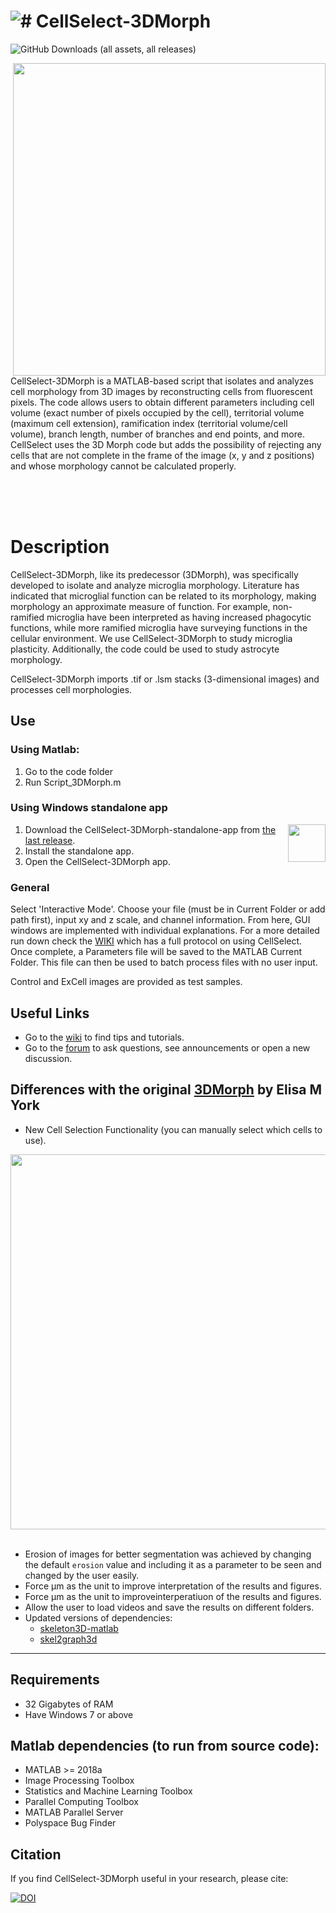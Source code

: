 
# 
# ![# CellSelect-3DMorph ](https://github.com/CGK-Laboratory/.github/assets/133057205/2d6d4003-04c6-4772-a32e-27d45efd12fa "CellSelect-3DMorph ") 


![GitHub Downloads (all assets, all releases)](https://img.shields.io/github/downloads/CGK-Laboratory/CellSelect-3DMorph/total?style=for-the-badge&color=0c9310)

<div align="center">
<img align="right" src="https://github.com/CGK-Laboratory/CellSelect_3DMorph/assets/133057205/84d05c81-4c03-4797-9398-2243a37b15f6" width="500">
</div>

CellSelect-3DMorph is a MATLAB-based script that isolates and analyzes cell morphology from 3D images by reconstructing cells from fluorescent pixels. The code allows users to obtain different parameters including cell volume (exact number of pixels occupied by the cell), territorial volume (maximum cell extension), ramification index (territorial volume/cell volume), branch length, number of branches and end points, and more. CellSelect uses the 3D Morph code but adds the possibility of rejecting any cells that are not complete in the frame of the image (x, y and z positions) and whose morphology cannot be calculated properly.

<br><br><br>


Description
===========
CellSelect-3DMorph, like its predecessor (3DMorph), was specifically developed to isolate and analyze microglia morphology. Literature has indicated that microglial function can be related to its morphology, making morphology an approximate measure of function. For example, non-ramified microglia have been interpreted as having increased phagocytic functions, while more ramified microglia have surveying functions in the cellular environment. We use CellSelect-3DMorph to study microglia plasticity. Additionally, the code could be used to study astrocyte morphology.


CellSelect-3DMorph imports .tif or .lsm stacks (3-dimensional images) and processes cell morphologies.

## Use

### Using Matlab:
1. Go to the code folder
2. Run Script_3DMorph.m

### Using Windows standalone app 
<img align="right" src="https://github.com/user-attachments/assets/53e2ba87-6964-4f01-bba3-aa1c7b81e5e0" width="60">

1. Download the CellSelect-3DMorph-standalone-app from [the last release](https://github.com/CGK-Laboratory/CellSelect-3DMorph/releases/latest).
2. Install the standalone app.
3. Open the CellSelect-3DMorph app.


### General
Select 'Interactive Mode'. Choose your file (must be in Current Folder or add path first), input xy and z scale, and channel information. 
From here, GUI windows are implemented with individual explanations. For a more detailed run down check the [WIKI]() which has a full protocol on using CellSelect. 
Once complete, a Parameters file will be saved to the MATLAB Current Folder. This file can then be used to batch process files with no user input. 

Control and ExCell images are provided as test samples. 

## Useful Links

- Go to the [wiki](https://github.com/CGK-Laboratory/CellSelect-3DMorph/wiki) to find tips and tutorials.
- Go to the [forum](https://github.com/CGK-Laboratory/CellSelect-3DMorph/discussions) to ask questions, see announcements or open a new discussion.
  
## Differences with the original [3DMorph](https://github.com/ElisaYork/3DMorph) by Elisa M York


- New Cell Selection Functionality (you can manually select which cells to use).

<img align="center" src="https://github.com/user-attachments/assets/82b49ecb-3333-40d5-8873-73423c41683b" width="600">
<br><br>

- Erosion of images for better segmentation was achieved by changing the default `erosion` value and including it as a parameter to be seen and changed by the user easily.
- Force µm as the unit to improve interpretation of the results and figures.
- Force µm as the unit to improveinterperatiuon of the results and figures.
- Allow the user to load videos and save the results on different folders.
- Updated versions of dependencies:
  * [skeleton3D-matlab](https://github.com/phi-max/skeleton3d-matlab)
  * [skel2graph3d](https://github.com/phi-max/skel2graph3d-matlab)

------------------------------------------------------------

  ## Requirements 
- 32 Gigabytes of RAM
- Have Windows 7 or above


## Matlab dependencies (to run from source code):
- MATLAB >= 2018a
- Image Processing Toolbox
- Statistics and Machine Learning Toolbox
- Parallel Computing Toolbox
- MATLAB Parallel Server
- Polyspace Bug Finder


## Citation

If you find CellSelect-3DMorph useful in your research, please cite:

[![DOI](https://zenodo.org/badge/DOI/10.5281/zenodo.12587784.svg)](https://doi.org/10.5281/zenodo.12587783)
